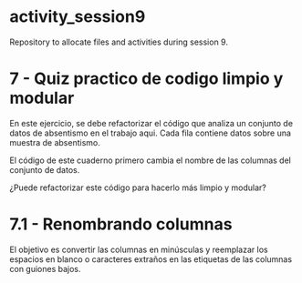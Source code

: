 # activity_session9
Repository to allocate files and activities during session 9.

# 7 - Quiz practico de codigo limpio y modular
En este ejercicio, se debe refactorizar el código que analiza un conjunto de datos de absentismo en el trabajo aqui. Cada fila contiene datos sobre una muestra de absentismo.

El código de este cuaderno primero cambia el nombre de las columnas del conjunto de datos.

¿Puede refactorizar este código para hacerlo más limpio y modular?

# 7.1 - Renombrando columnas
El objetivo es convertir las columnas en minúsculas y reemplazar los espacios en blanco o caracteres extraños en las etiquetas de las columnas con guiones bajos.
